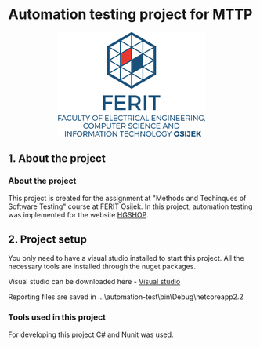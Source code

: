 # Automation testing project for MTTP
<p align="center">
    <img src="ferit.png">
</p>

## 1. About the project

### About the project


This project is created for the assignment at "Methods and Techinques of Software Testing" course at FERIT Osijek. 
In this project, automation testing was implemented for the website [HGSHOP](https://www.hgshop.hr/).


## 2. Project setup

You only need to have a visual studio installed to start this project. 
All the necessary tools are installed through the nuget packages.

Visual studio can be downloaded here - [Visual studio](https://visualstudio.microsoft.com/downloads/)

Reporting files are saved in ...\automation-test\bin\Debug\netcoreapp2.2


### Tools used in this project
For developing this project C# and Nunit was used.
